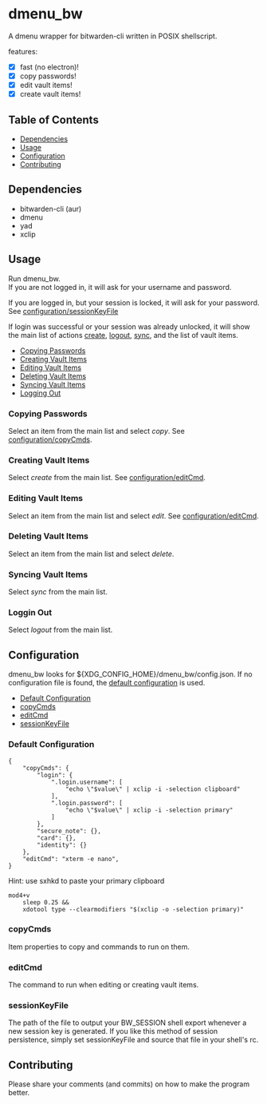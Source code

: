 # dmenu\_bw

A dmenu wrapper for bitwarden-cli written in POSIX shellscript.

features:
- [x] fast (no electron)!
- [x] copy passwords!
- [x] edit vault items!
- [x] create vault items!

## Table of Contents
* [Dependencies](#Dependencies)
* [Usage](#Usage)
* [Configuration](#Configuration)
* [Contributing](#Contributing)

## Dependencies
* bitwarden-cli (aur)
* dmenu
* yad
* xclip

## Usage

Run dmenu\_bw. <br>
If you are not logged in, it will ask for your username and password. <br>

If you are logged in, but your session is locked, it will ask for your
password. See [configuration/sessionKeyFile](#sessionKeyFile) <br>

If login was successful or your session was already unlocked, it will show the
main list of actions [create](#Creating-Vault-Items),
[logout](#Logging-Out), [sync](#Syncing-Vault-Items), and the list of vault items. <br>

* [Copying Passwords](#Copying-Passwords)
* [Creating Vault Items](#Creating-Vault-Items)
* [Editing Vault Items](#Editing-Vault-Items)
* [Deleting Vault Items](#Deleting-Vault-Items)
* [Syncing Vault Items](#Syncing-Vault-Items)
* [Logging Out](#Logging-Out)

### Copying Passwords
Select an item from the main list and select *copy*. See
[configuration/copyCmds](#copyCmds).

### Creating Vault Items
Select *create* from the main list. See [configuration/editCmd](#editCmd).

### Editing Vault Items
Select an item from the main list and select *edit*. See
[configuration/editCmd](#editCmd).

### Deleting Vault Items
Select an item from the main list and select *delete*.

### Syncing Vault Items
Select *sync* from the main list.

### Loggin Out
Select *logout* from the main list.


## Configuration

dmenu\_bw looks for ${XDG\_CONFIG\_HOME}/dmenu\_bw/config.json.
If no configuration file is found, the [default
configuration](#Default-Configuration) is used.

* [Default Configuration](#Default-Configuration)
* [copyCmds](#copyCmds)
* [editCmd](#editCmd)
* [sessionKeyFile](#sessionKeyFile)

<!-- An example config file is located in
/usr/local/share/doc/config.example.json. -->

### Default Configuration
```
{
    "copyCmds": {
        "login": {
            ".login.username": [
                "echo \"$value\" | xclip -i -selection clipboard"
            ],
            ".login.password": [
                "echo \"$value\" | xclip -i -selection primary"
            ]
        },
        "secure_note": {},
        "card": {},
        "identity": {}
    },
    "editCmd": "xterm -e nano",
}
```
Hint: use sxhkd to paste your primary clipboard
```
mod4+v
    sleep 0.25 &&
    xdotool type --clearmodifiers "$(xclip -o -selection primary)"
```

### copyCmds
Item properties to copy and commands to run on them.

### editCmd
The command to run when editing or creating vault items.

### sessionKeyFile
The path of the file to output your BW\_SESSION shell export whenever a new
session key is generated. If you like this method of session persistence,
simply set sessionKeyFile and source that file in your shell's rc.

## Contributing
Please share your comments (and commits) on how to make the program better.
